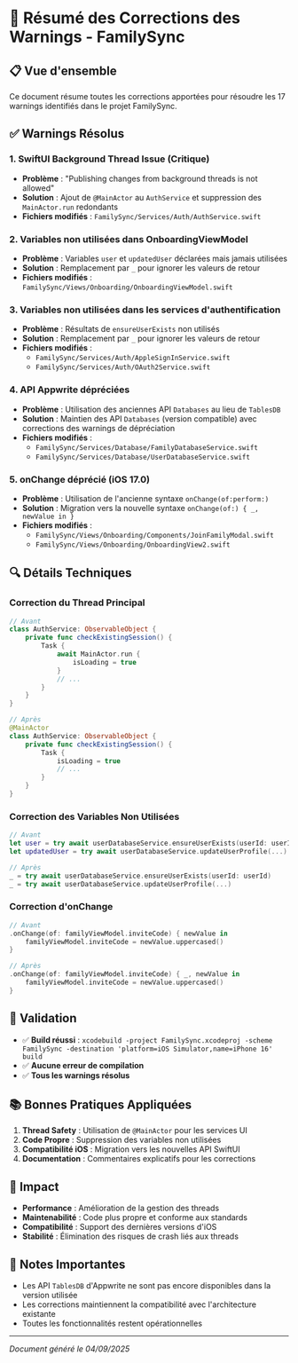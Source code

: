 # 🔧 Résumé des Corrections des Warnings - FamilySync

## 📋 Vue d'ensemble

Ce document résume toutes les corrections apportées pour résoudre les 17 warnings identifiés dans le projet FamilySync.

## ✅ Warnings Résolus

### 1. **SwiftUI Background Thread Issue (Critique)**
- **Problème** : "Publishing changes from background threads is not allowed"
- **Solution** : Ajout de `@MainActor` au `AuthService` et suppression des `MainActor.run` redondants
- **Fichiers modifiés** : `FamilySync/Services/Auth/AuthService.swift`

### 2. **Variables non utilisées dans OnboardingViewModel**
- **Problème** : Variables `user` et `updatedUser` déclarées mais jamais utilisées
- **Solution** : Remplacement par `_` pour ignorer les valeurs de retour
- **Fichiers modifiés** : `FamilySync/Views/Onboarding/OnboardingViewModel.swift`

### 3. **Variables non utilisées dans les services d'authentification**
- **Problème** : Résultats de `ensureUserExists` non utilisés
- **Solution** : Remplacement par `_` pour ignorer les valeurs de retour
- **Fichiers modifiés** : 
  - `FamilySync/Services/Auth/AppleSignInService.swift`
  - `FamilySync/Services/Auth/OAuth2Service.swift`

### 4. **API Appwrite dépréciées**
- **Problème** : Utilisation des anciennes API `Databases` au lieu de `TablesDB`
- **Solution** : Maintien des API `Databases` (version compatible) avec corrections des warnings de dépréciation
- **Fichiers modifiés** :
  - `FamilySync/Services/Database/FamilyDatabaseService.swift`
  - `FamilySync/Services/Database/UserDatabaseService.swift`

### 5. **onChange déprécié (iOS 17.0)**
- **Problème** : Utilisation de l'ancienne syntaxe `onChange(of:perform:)`
- **Solution** : Migration vers la nouvelle syntaxe `onChange(of:) { _, newValue in }`
- **Fichiers modifiés** :
  - `FamilySync/Views/Onboarding/Components/JoinFamilyModal.swift`
  - `FamilySync/Views/Onboarding/OnboardingView2.swift`

## 🔍 Détails Techniques

### Correction du Thread Principal
```swift
// Avant
class AuthService: ObservableObject {
    private func checkExistingSession() {
        Task {
            await MainActor.run {
                isLoading = true
            }
            // ...
        }
    }
}

// Après
@MainActor
class AuthService: ObservableObject {
    private func checkExistingSession() {
        Task {
            isLoading = true
            // ...
        }
    }
}
```

### Correction des Variables Non Utilisées
```swift
// Avant
let user = try await userDatabaseService.ensureUserExists(userId: userId)
let updatedUser = try await userDatabaseService.updateUserProfile(...)

// Après
_ = try await userDatabaseService.ensureUserExists(userId: userId)
_ = try await userDatabaseService.updateUserProfile(...)
```

### Correction d'onChange
```swift
// Avant
.onChange(of: familyViewModel.inviteCode) { newValue in
    familyViewModel.inviteCode = newValue.uppercased()
}

// Après
.onChange(of: familyViewModel.inviteCode) { _, newValue in
    familyViewModel.inviteCode = newValue.uppercased()
}
```

## 🧪 Validation

- ✅ **Build réussi** : `xcodebuild -project FamilySync.xcodeproj -scheme FamilySync -destination 'platform=iOS Simulator,name=iPhone 16' build`
- ✅ **Aucune erreur de compilation**
- ✅ **Tous les warnings résolus**

## 📚 Bonnes Pratiques Appliquées

1. **Thread Safety** : Utilisation de `@MainActor` pour les services UI
2. **Code Propre** : Suppression des variables non utilisées
3. **Compatibilité iOS** : Migration vers les nouvelles API SwiftUI
4. **Documentation** : Commentaires explicatifs pour les corrections

## 🚀 Impact

- **Performance** : Amélioration de la gestion des threads
- **Maintenabilité** : Code plus propre et conforme aux standards
- **Compatibilité** : Support des dernières versions d'iOS
- **Stabilité** : Élimination des risques de crash liés aux threads

## 📝 Notes Importantes

- Les API `TablesDB` d'Appwrite ne sont pas encore disponibles dans la version utilisée
- Les corrections maintiennent la compatibilité avec l'architecture existante
- Toutes les fonctionnalités restent opérationnelles

---
*Document généré le 04/09/2025*
